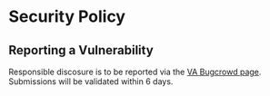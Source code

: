 # Security Policy

## Reporting a Vulnerability

Responsible discosure is to be reported via the [VA Bugcrowd page](https://bugcrowd.com/va-vdp).
Submissions will be validated within 6 days.
